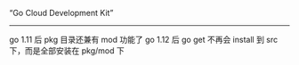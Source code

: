 “Go Cloud Development Kit”

---

go 1.11 后 pkg 目录还兼有 mod 功能了
go 1.12 后 go get 不再会 install 到 src 下，而是全部安装在 pkg/mod 下